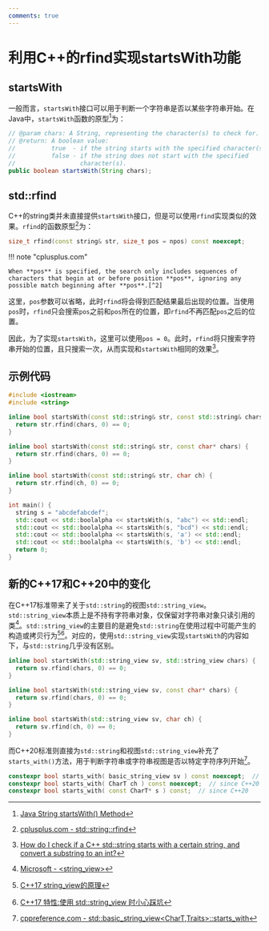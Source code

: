 ```yaml
---
comments: true
---
```


# 利用C++的rfind实现startsWith功能

## startsWith

一般而言，`startsWith`接口可以用于判断一个字符串是否以某些字符串开始。在Java中，`startsWith`函数的原型[^1]为：

```java
// @param chars: A String, representing the character(s) to check for.
// @return: A boolean value:
//          true  - if the string starts with the specified character(s).
//          false - if the string does not start with the specified 
//                  character(s).
public boolean startsWith(String chars);
```

## std::rfind

C++的string类并未直接提供`startsWith`接口，但是可以使用`rfind`实现类似的效果。`rfind`的函数原型[^2]为：

```cpp
size_t rfind(const string& str, size_t pos = npos) const noexcept;
```

!!! note "cplusplus.com"

    When **pos** is specified, the search only includes sequences of characters that begin at or before position **pos**, ignoring any possible match beginning after **pos**.[^2]

这里，`pos`参数可以省略，此时`rfind`将会得到匹配结果最后出现的位置。当使用`pos`时，`rfind`只会搜索`pos`之前和`pos`所在的位置，即`rfind`不再匹配`pos`之后的位置。

因此，为了实现`startsWith`，这里可以使用`pos = 0`。此时，`rfind`将只搜索字符串开始的位置，且只搜索一次，从而实现和`startsWith`相同的效果[^3]。

## 示例代码

```cpp linenums="1"
#include <iostream>
#include <string>

inline bool startsWith(const std::string& str, const std::string& chars) {
  return str.rfind(chars, 0) == 0;
}

inline bool startsWith(const std::string& str, const char* chars) {
  return str.rfind(chars, 0) == 0;
}

inline bool startsWith(const std::string& str, char ch) {
  return str.rfind(ch, 0) == 0;
}

int main() {
  string s = "abcdefabcdef";
  std::cout << std::boolalpha << startsWith(s, "abc") << std::endl;
  std::cout << std::boolalpha << startsWith(s, "bcd") << std::endl;
  std::cout << std::boolalpha << startsWith(s, 'a') << std::endl;
  std::cout << std::boolalpha << startsWith(s, 'b') << std::endl;
  return 0;
}
```

## 新的C++17和C++20中的变化

在C++17标准带来了关于`std::string`的视图`std::string_view`。`std::string_view`本质上是不持有字符串对象，仅保留对字符串对象只读引用的类[^4]。`std::string_view`的主要目的是避免`std::string`在使用过程中可能产生的构造或拷贝行为[^5][^6]。对应的，使用`std::string_view`实现`startsWith`的内容如下，与`std::string`几乎没有区别。

```cpp linenums="1"
inline bool startsWith(std::string_view sv, std::string_view chars) {
  return sv.rfind(chars, 0) == 0;
}

inline bool startsWith(std::string_view sv, const char* chars) {
  return sv.rfind(chars, 0) == 0;
}

inline bool startsWith(std::string_view sv, char ch) {
  return sv.rfind(ch, 0) == 0;
}
```

而C++20标准则直接为`std::string`和视图`std::string_view`补充了`starts_with()`方法，用于判断字符串或字符串视图是否以特定字符序列开始[^7]。

```cpp linenums="1"
constexpr bool starts_with( basic_string_view sv ) const noexcept;  // since C++20
constexpr bool starts_with( CharT ch ) const noexcept;  // since C++20
constexpr bool starts_with( const CharT* s ) const;  // since C++20
```

[^1]: [Java String startsWith() Method](https://www.w3schools.com/java/ref_string_startswith.asp)
[^2]: [cplusplus.com - std::string::rfind](https://cplusplus.com/reference/string/string/rfind/)
[^3]: [How do I check if a C++ std::string starts with a certain string, and convert a substring to an int?](https://stackoverflow.com/questions/1878001/how-do-i-check-if-a-c-stdstring-starts-with-a-certain-string-and-convert-a)
[^4]: [Microsoft - <string_view>](https://learn.microsoft.com/zh-cn/cpp/standard-library/string-view?view=msvc-170)
[^5]: [C++17 string_view的原理](https://zhxilin.github.io/post/tech_stack/1_programming_language/modern_cpp/cpp17/string_view/)
[^6]: [C++17 特性:使用 std::string_view 时小心踩坑](https://uint128.com/2022/02/16/C-17-%E7%89%B9%E6%80%A7-%E4%BD%BF%E7%94%A8-std-string-view-%E6%97%B6%E5%B0%8F%E5%BF%83%E8%B8%A9%E5%9D%91/)
[^7]: [cppreference.com - std::basic_string_view<CharT,Traits>::starts_with](https://en.cppreference.com/w/cpp/string/basic_string_view/starts_with)
